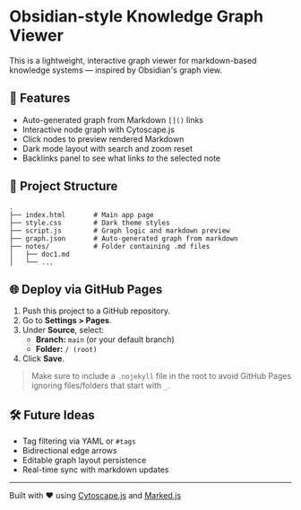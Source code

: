 
# Obsidian-style Knowledge Graph Viewer

This is a lightweight, interactive graph viewer for markdown-based knowledge systems — inspired by Obsidian's graph view.

## 🚀 Features

- Auto-generated graph from Markdown `[]()` links
- Interactive node graph with Cytoscape.js
- Click nodes to preview rendered Markdown
- Dark mode layout with search and zoom reset
- Backlinks panel to see what links *to* the selected note

## 📁 Project Structure

```
.
├── index.html       # Main app page
├── style.css        # Dark theme styles
├── script.js        # Graph logic and markdown preview
├── graph.json       # Auto-generated graph from markdown
├── notes/           # Folder containing .md files
│   ├── doc1.md
│   └── ...
```

## 🌐 Deploy via GitHub Pages

1. Push this project to a GitHub repository.
2. Go to **Settings > Pages**.
3. Under **Source**, select:
   - **Branch:** `main` (or your default branch)
   - **Folder:** `/ (root)`
4. Click **Save**.

> Make sure to include a `.nojekyll` file in the root to avoid GitHub Pages ignoring files/folders that start with `_`.

## 🛠 Future Ideas

- Tag filtering via YAML or `#tags`
- Bidirectional edge arrows
- Editable graph layout persistence
- Real-time sync with markdown updates

---

Built with ❤️ using [Cytoscape.js](https://js.cytoscape.org/) and [Marked.js](https://marked.js.org/)

